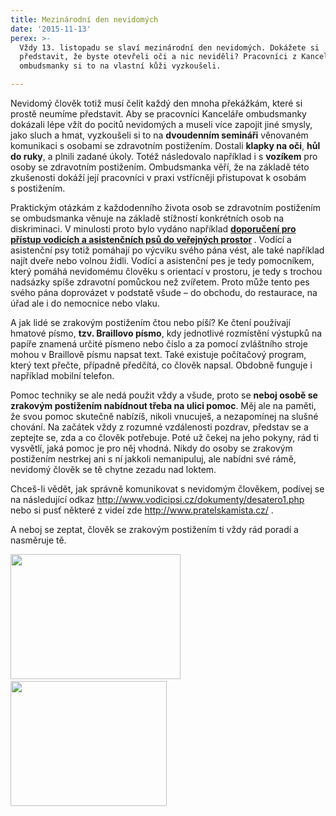 ```yaml
---
title: Mezinárodní den nevidomých
date: '2015-11-13'
perex: >-
  Vždy 13. listopadu se slaví mezinárodní den nevidomých. Dokážete si
  představit, že byste otevřeli oči a nic neviděli? Pracovníci z Kanceláře
  ombudsmanky si to na vlastní kůži vyzkoušeli.

---
```



<p>Nevidomý člověk totiž musí čelit každý den mnoha překážkám, které si prostě neumíme představit. Aby se pracovníci Kanceláře ombudsmanky dokázali lépe vžít do pocitů nevidomých a museli více zapojit jiné smysly, jako sluch a hmat, vyzkoušeli si to na <strong>dvoudenním semináři</strong> věnovaném komunikaci s&nbsp;osobami se zdravotním postižením. Dostali <strong>klapky na oči</strong>, <strong>hůl do ruky</strong>, a plnili zadané úkoly. Totéž následovalo například i s&nbsp;<strong>vozíkem</strong> pro osoby se zdravotním postižením. Ombudsmanka věří, že na základě této zkušenosti dokáží její pracovníci v&nbsp;praxi vstřícněji přistupovat k&nbsp;osobám s&nbsp;postižením. </p><p>Praktickým otázkám z&nbsp;každodenního života osob se zdravotním postižením se ombudsmanka věnuje na základě stížností konkrétních osob na diskriminaci. V&nbsp;minulosti proto bylo vydáno například <strong><a title="Otevření do nového okna" href="http://www.ochrance.cz/fileadmin/user_upload/DISKRIMINACE/Doporuceni/31-10-DIS-JKV_doporuceni-psi.pdf" target="_blank">doporučení pro přístup vodicích a asistenčních psů do veřejných prostor</a>&nbsp;<img alt="" src="typo3/ext/od_linkdesc/icons/external.gif" class="od_linkdesc_icon_external" /></strong>. Vodící a asistenční psy totiž pomáhají po výcviku svého pána vést, ale také například najít dveře nebo volnou židli. Vodící a asistenční pes je tedy pomocníkem, který pomáhá nevidomému člověku s&nbsp;orientací v&nbsp;prostoru, je tedy s&nbsp;trochou nadsázky spíše zdravotní pomůckou než zvířetem. Proto může tento pes svého pána doprovázet v&nbsp;podstatě všude – do obchodu, do restaurace, na úřad ale i do nemocnice nebo vlaku. </p><p>A jak lidé se zrakovým postižením čtou nebo píší? Ke čtení používají hmatové písmo, <strong>tzv. Braillovo písmo</strong>, kdy jednotlivé rozmístění výstupků na papíře znamená určité písmeno nebo číslo a za pomocí zvláštního stroje mohou v&nbsp;Braillově písmu napsat text. Také existuje počítačový program, který text přečte, případně předčítá, co člověk napsal. Obdobně funguje i například mobilní telefon. </p><p>Pomoc techniky se ale nedá použit vždy a všude, proto se <strong>neboj osobě se zrakovým postižením nabídnout třeba na ulici pomoc</strong>. Měj ale na paměti, že svou pomoc skutečně nabízíš, nikoli vnucuješ, a nezapomínej na slušné chování. Na začátek vždy z&nbsp;rozumné vzdálenosti pozdrav, představ se a zeptejte se, zda a co člověk potřebuje. Poté už čekej na jeho pokyny, rád ti vysvětlí, jaká pomoc je pro něj vhodná. Nikdy do osoby se zrakovým postižením nestrkej ani s&nbsp;ní jakkoli nemanipuluj, ale nabídni své rámě, nevidomý člověk se tě chytne zezadu nad loktem. </p><p>Chceš-li vědět, jak správně komunikovat s&nbsp;nevidomým člověkem, podívej se na následující odkaz <a title="Otevření do nového okna" href="http://www.vodicipsi.cz/dokumenty/desatero1.php" target="_blank">http://www.vodicipsi.cz/dokumenty/desatero1.php</a>&nbsp;<img alt="" src="typo3/ext/od_linkdesc/icons/external.gif" class="od_linkdesc_icon_external" /> nebo si pusť některé z&nbsp;videí zde <a title="Otevření do nového okna" href="http://www.pratelskamista.cz/" target="_blank">http://www.pratelskamista.cz/</a>&nbsp;<img alt="" src="typo3/ext/od_linkdesc/icons/external.gif" class="od_linkdesc_icon_external" />.</p><p>A neboj se zeptat, člověk se zrakovým postižením ti vždy rád poradí a nasměruje tě. </p><p><a href="typo3/show_item.php?table=%2Fvar%2Fwww%2Fvhosts%2Fochrance.cz%2Fhttpdocs%2Ffileadmin%2Fuser_upload%2FObrazky%2Fsem1.jpg#" onclick="window.close();"><img border="0" src="typo3temp/pics/a12abcaac0.jpg" height="200" width="272" alt="" /></a>&nbsp; <a href="typo3/show_item.php?table=%2Fvar%2Fwww%2Fvhosts%2Fochrance.cz%2Fhttpdocs%2Ffileadmin%2Fuser_upload%2FObrazky%2Fsem4.jpg#" onclick="window.close();"><img border="0" src="typo3temp/pics/e2631e4820.jpg" height="200" width="250" alt="" /></a><a href="typo3/sysext/rtehtmlarea/mod4/select_image.php?editorNo=data_tt_news__109__bodytext_&amp;expandFolder=%2Fvar%2Fwww%2Fvhosts%2Fochrance.cz%2Fhttpdocs%2Ffileadmin%2Fuser_upload%2FObrazky%2F&amp;act=magic&amp;sys_language_content=0&amp;RTEtsConfigParams=tt_news%3A109%3Abodytext%3A3%3A0%3A3%3A#" onclick="launchView('%2Fvar%2Fwww%2Fvhosts%2Fochrance.cz%2Fhttpdocs%2Ffileadmin%2Fuser_upload%2FObrazky%2Fsem4.jpg'); return false;"></a></p>

